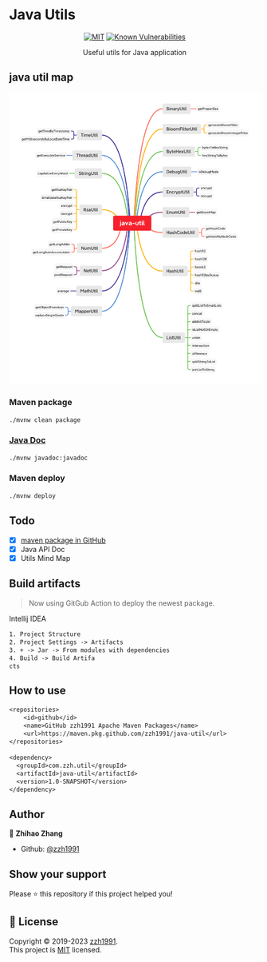 # Java Utils

<p align="center">
    <p align="center">
        <a href="https://github.com/zzh1991/Java-Util/blob/master/LICENSE"><img src="https://img.shields.io/github/license/zzh1991/Java-Util.svg" alt="MIT"></a>
        <a href="https://snyk.io//test/github/zzh1991/Java-Util?targetFile=pom.xml"><img src="https://snyk.io//test/github/zzh1991/Java-Util/badge.svg?targetFile=pom.xml" alt="Known Vulnerabilities" data-canonical-src="https://snyk.io//test/github/zzh1991/Java-Util?targetFile=pom.xml" style="max-width:100%;"></a>
    </p>
    <p align="center">
        Useful utils for Java application<br>
    </p>
</p>

## java util map

![java-util](java-util.png)

### Maven package

```bash
./mvnw clean package
```

### [Java Doc](https://blog.zzhpro.com/Java-Util/)

```bash
./mvnw javadoc:javadoc
```

### Maven deploy

```bash
./mvnw deploy
```

## Todo

- [x] [maven package in GitHub](https://github.com/zzh1991/Java-Util/packages/)
- [x] Java API Doc
- [x] Utils Mind Map

## Build artifacts

> Now using GitGub Action to deploy the newest package.

Intellij IDEA
```
1. Project Structure
2. Project Settings -> Artifacts
3. + -> Jar -> From modules with dependencies
4. Build -> Build Artifa
cts
```

## How to use

```
<repositories>
    <id>github</id>
    <name>GitHub zzh1991 Apache Maven Packages</name>
    <url>https://maven.pkg.github.com/zzh1991/java-util</url>
</repositories>

<dependency>
  <groupId>com.zzh.util</groupId>
  <artifactId>java-util</artifactId>
  <version>1.0-SNAPSHOT</version>
</dependency>
```

## Author

👤 **Zhihao Zhang**

- Github: [@zzh1991](https://github.com/zzh1991)

## Show your support

Please ⭐️ this repository if this project helped you!

## 📝 License

Copyright © 2019-2023 [zzh1991](https://github.com/zzh1991).<br />
This project is [MIT](https://github.com/zzh1991/Java-Util/blob/master/LICENSE) licensed.
